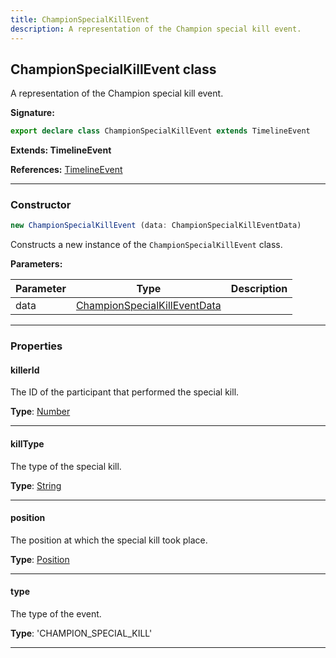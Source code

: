 ```yaml
---
title: ChampionSpecialKillEvent
description: A representation of the Champion special kill event.
---
```


## ChampionSpecialKillEvent class

A representation of the Champion special kill event.

**Signature:**

```ts
export declare class ChampionSpecialKillEvent extends TimelineEvent 
```

**Extends: TimelineEvent**

**References:** [TimelineEvent](/api/TimelineEvent.md)

---

### Constructor

```ts
new ChampionSpecialKillEvent (data: ChampionSpecialKillEventData)
```

Constructs a new instance of the `ChampionSpecialKillEvent` class.

**Parameters:**

| Parameter | Type | Description |
| --------- | ---- | ----------- |
| data | [ChampionSpecialKillEventData](/api/ChampionSpecialKillEventData.md) |  |
---

### Properties

#### killerId

The ID of the participant that performed the special kill.



**Type**: [Number](https://developer.mozilla.org/en-US/docs/Web/JavaScript/Reference/Global_Objects/Number)

---

#### killType

The type of the special kill.



**Type**: [String](https://developer.mozilla.org/en-US/docs/Web/JavaScript/Reference/Global_Objects/String)

---

#### position

The position at which the special kill took place.



**Type**: [Position](/api/Position.md)

---

#### type

The type of the event.



**Type**: 'CHAMPION_SPECIAL_KILL'

---

